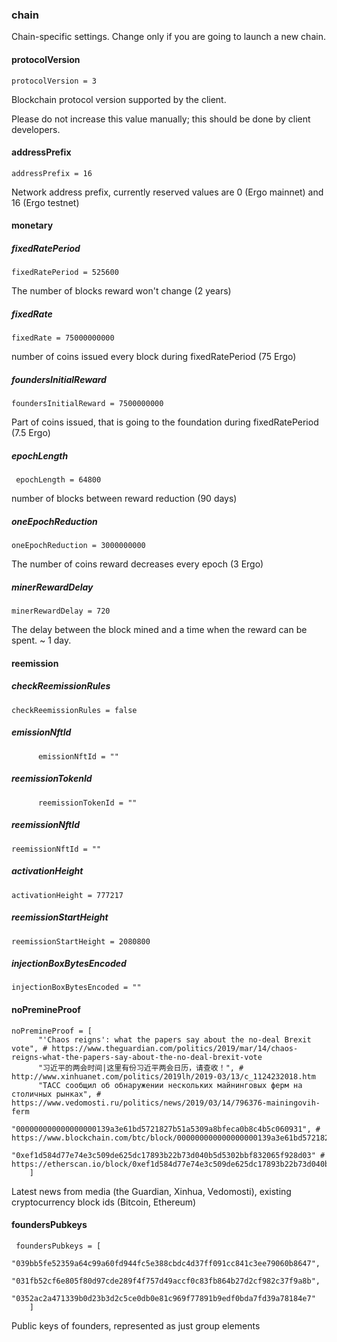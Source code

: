 
### chain 

Chain-specific settings. Change only if you are going to launch a new chain. 

#### protocolVersion
```
protocolVersion = 3
```

Blockchain protocol version supported by the client.

Please do not increase this value manually; this should be done by client developers.

#### addressPrefix 
```
addressPrefix = 16
```
Network address prefix, currently reserved values are 0 (Ergo mainnet) and 16 (Ergo testnet)

#### monetary
##### fixedRatePeriod
```
fixedRatePeriod = 525600
```
The number of blocks reward won't change (2 years)

##### fixedRate
```
fixedRate = 75000000000
```
number of coins issued every block during fixedRatePeriod (75 Ergo)
##### foundersInitialReward
```
foundersInitialReward = 7500000000
```

Part of coins issued, that is going to the foundation during fixedRatePeriod (7.5 Ergo)


##### epochLength
```
 epochLength = 64800
```
number of blocks between reward reduction (90 days)

##### oneEpochReduction
```
oneEpochReduction = 3000000000
```

The number of coins reward decreases every epoch (3 Ergo)


##### minerRewardDelay
```
minerRewardDelay = 720
```
The delay between the block mined and a time when the reward can be spent. ~ 1 day.
#### reemission
##### checkReemissionRules
```
checkReemissionRules = false
```
##### emissionNftId
```
      emissionNftId = ""
```
##### reemissionTokenId
```
      reemissionTokenId = ""
```
##### reemissionNftId
```
reemissionNftId = ""
```
##### activationHeight
```
activationHeight = 777217
```

##### reemissionStartHeight
```
reemissionStartHeight = 2080800
```
##### injectionBoxBytesEncoded
```
injectionBoxBytesEncoded = ""
```
#### noPremineProof
```
noPremineProof = [
      "'Chaos reigns': what the papers say about the no-deal Brexit vote", # https://www.theguardian.com/politics/2019/mar/14/chaos-reigns-what-the-papers-say-about-the-no-deal-brexit-vote
      "习近平的两会时间|这里有份习近平两会日历，请查收！", # http://www.xinhuanet.com/politics/2019lh/2019-03/13/c_1124232018.htm
      "ТАСС сообщил об обнаружении нескольких майнинговых ферм на столичных рынках", # https://www.vedomosti.ru/politics/news/2019/03/14/796376-mainingovih-ferm
      "000000000000000000139a3e61bd5721827b51a5309a8bfeca0b8c4b5c060931", # https://www.blockchain.com/btc/block/000000000000000000139a3e61bd5721827b51a5309a8bfeca0b8c4b5c060931
      "0xef1d584d77e74e3c509de625dc17893b22b73d040b5d5302bbf832065f928d03" # https://etherscan.io/block/0xef1d584d77e74e3c509de625dc17893b22b73d040b5d5302bbf832065f928d03
    ]
```

Latest news from media (the Guardian, Xinhua, Vedomosti), existing cryptocurrency block ids (Bitcoin, Ethereum)


####  foundersPubkeys 
```
 foundersPubkeys = [
      "039bb5fe52359a64c99a60fd944fc5e388cbdc4d37ff091cc841c3ee79060b8647",
      "031fb52cf6e805f80d97cde289f4f757d49accf0c83fb864b27d2cf982c37f9a8b",
      "0352ac2a471339b0d23b3d2c5ce0db0e81c969f77891b9edf0bda7fd39a78184e7"
    ]
```

Public keys of founders, represented as just group elements
   

